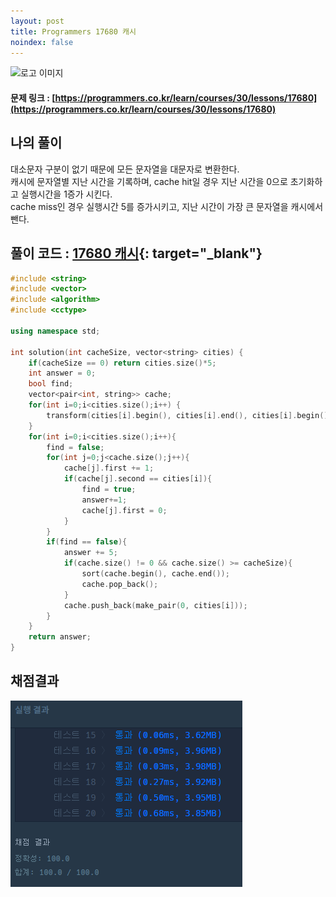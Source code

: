 ```yaml
---
layout: post
title: Programmers 17680 캐시
noindex: false
---
```

![로고 이미지](https://s3.ap-northeast-2.amazonaws.com/grepp-cloudfront/programmers_imgs/design/logo.jpg)

#### 문제 링크 : [https://programmers.co.kr/learn/courses/30/lessons/17680](https://programmers.co.kr/learn/courses/30/lessons/17680)


## 나의 풀이
대소문자 구분이 없기 때문에 모든 문자열을 대문자로 변환한다.             
캐시에 문자열별 지난 시간을 기록하며, cache hit일 경우 지난 시간을 0으로 초기화하고 실행시간을 1증가 시킨다.                          
cache miss인 경우 실행시간 5를 증가시키고, 지난 시간이 가장 큰 문자열을 캐시에서 뺀다.              


## 풀이 코드 : [17680 캐시](https://github.com/sun-pyo/algorithm/blob/main/programmers/17680.cpp){: target="_blank"}

```c++
#include <string>
#include <vector>
#include <algorithm>
#include <cctype>

using namespace std;

int solution(int cacheSize, vector<string> cities) {
    if(cacheSize == 0) return cities.size()*5;
    int answer = 0;
    bool find;
    vector<pair<int, string>> cache;
    for(int i=0;i<cities.size();i++) {
        transform(cities[i].begin(), cities[i].end(), cities[i].begin(), ::toupper);
    }
    for(int i=0;i<cities.size();i++){
        find = false;
        for(int j=0;j<cache.size();j++){
            cache[j].first += 1;
            if(cache[j].second == cities[i]){
                find = true;
                answer+=1;
                cache[j].first = 0;
            }
        }
        if(find == false){
            answer += 5;
            if(cache.size() != 0 && cache.size() >= cacheSize){
                sort(cache.begin(), cache.end());
                cache.pop_back();
            }
            cache.push_back(make_pair(0, cities[i]));
        }
    }
    return answer;
}
```


## 채점결과

![42586](\algorithm\img\programmers_17680.PNG)
